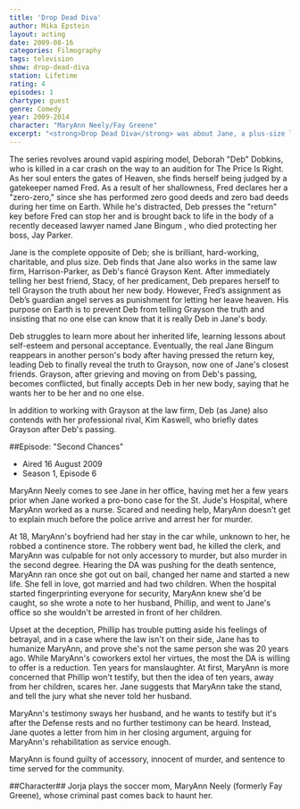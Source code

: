 ```yaml
---
title: 'Drop Dead Diva'
author: Mika Epstein
layout: acting
date: 2009-08-16
categories: Filmography
tags: television
show: drop-dead-diva
station: Lifetime
rating: 4
episodes: 1
chartype: guest
genre: Comedy
year: 2009-2014
character: "MaryAnn Neely/Fay Greene"
excerpt: "<strong>Drop Dead Diva</strong> was about Jane, a plus-size lawyer whose body is inhabited by the soul of a dead fashion model."
---
```


The series revolves around vapid aspiring model, Deborah "Deb" Dobkins, who is killed in a car crash on the way to an audition for The Price Is Right. As her soul enters the gates of Heaven, she finds herself being judged by a gatekeeper named Fred. As a result of her shallowness, Fred declares her a "zero-zero," since she has performed zero good deeds and zero bad deeds during her time on Earth. While he's distracted, Deb presses the "return" key before Fred can stop her and is brought back to life in the body of a recently deceased lawyer named Jane Bingum , who died protecting her boss, Jay Parker.

Jane is the complete opposite of Deb; she is brilliant, hard-working, charitable, and plus size. Deb finds that Jane also works in the same law firm, Harrison-Parker, as Deb's fiancé Grayson Kent. After immediately telling her best friend, Stacy, of her predicament, Deb prepares herself to tell Grayson the truth about her new body. However, Fred’s assignment as Deb’s guardian angel serves as punishment for letting her leave heaven. His purpose on Earth is to prevent Deb from telling Grayson the truth and insisting that no one else can know that it is really Deb in Jane's body.

Deb struggles to learn more about her inherited life, learning lessons about self-esteem and personal acceptance. Eventually, the real Jane Bingum reappears in another person's body after having pressed the return key, leading Deb to finally reveal the truth to Grayson, now one of Jane's closest friends. Grayson, after grieving and moving on from Deb's passing, becomes conflicted, but finally accepts Deb in her new body, saying that he wants her to be her and no one else.

In addition to working with Grayson at the law firm, Deb (as Jane) also contends with her professional rival, Kim Kaswell, who briefly dates Grayson after Deb's passing.

##Episode: "Second Chances"

* Aired 16 August 2009
* Season 1, Episode 6

MaryAnn Neely comes to see Jane in her office, having met her a few years prior when Jane worked a pro-bono case for the St. Jude's Hospital, where MaryAnn worked as a nurse.  Scared and needing help, MaryAnn doesn't get to explain much before the police arrive and arrest her for murder.

At 18, MaryAnn's boyfriend had her stay in the car while, unknown to her, he robbed a continence store.  The robbery went bad, he killed the clerk, and MaryAnn was culpable for not only accessory to murder, but also murder in the second degree.  Hearing the DA was pushing for the death sentence, MaryAnn ran once she got out on bail, changed her name and started a new life.  She fell in love, got married and had two children.  When the hospital started fingerprinting everyone for security, MaryAnn knew she'd be caught, so she wrote a note to her husband, Phillip, and went to Jane's office so she wouldn't be arrested in front of her children.

Upset at the deception, Phillip has trouble putting aside his feelings of betrayal, and in a case where the law isn't on their side, Jane has to humanize MaryAnn, and prove she's not the same person she was 20 years ago.  While MaryAnn's coworkers extol her virtues, the most the DA is willing to offer is a reduction. Ten years for manslaughter.  At first, MaryAnn is more concerned that Phillip won't testify, but then the idea of ten years, away from her children, scares her.  Jane suggests that MaryAnn take the stand, and tell the jury what she never told her husband.

MaryAnn's testimony sways her husband, and he wants to testify but it's after the Defense rests and no further testimony can be heard.  Instead, Jane quotes a letter from him in her closing argument, arguing for MaryAnn's rehabilitation as service enough.

MaryAnn is found guilty of accessory, innocent of murder, and sentence to time served for the community.

##Character##
Jorja plays the soccer mom, MaryAnn Neely (formerly Fay Greene), whose criminal past comes back to haunt her.
